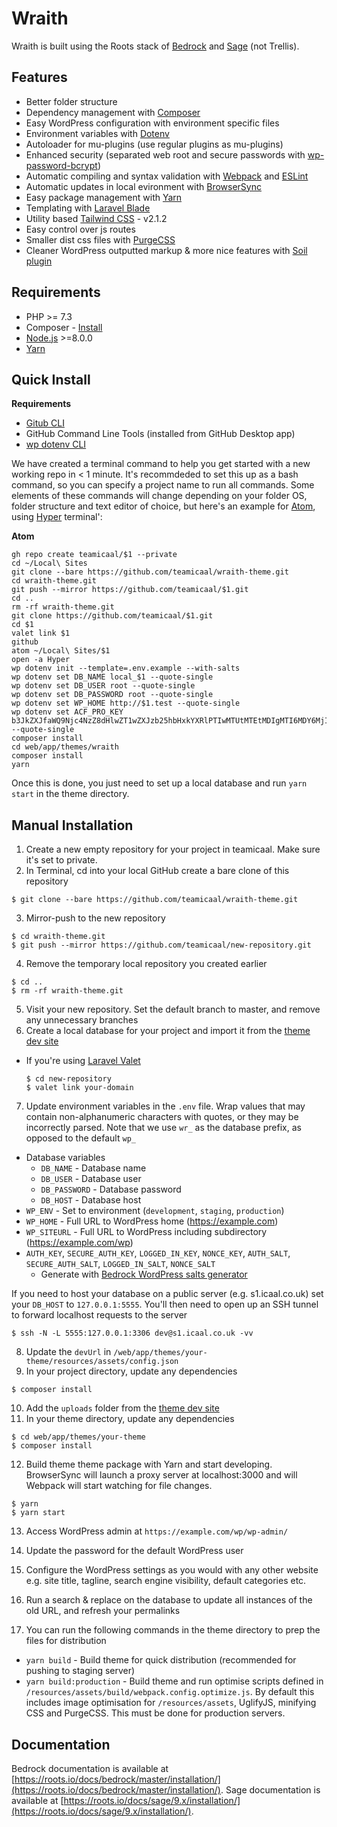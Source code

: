 # Wraith

Wraith is built using the Roots stack of [Bedrock](https://roots.io/bedrock/) and [Sage](https://roots.io/sage/) (not Trellis).

## Features

- Better folder structure
- Dependency management with [Composer](https://getcomposer.org)
- Easy WordPress configuration with environment specific files
- Environment variables with [Dotenv](https://github.com/vlucas/phpdotenv)
- Autoloader for mu-plugins (use regular plugins as mu-plugins)
- Enhanced security (separated web root and secure passwords with [wp-password-bcrypt](https://github.com/roots/wp-password-bcrypt))
- Automatic compiling and syntax validation with [Webpack](https://webpack.github.io/) and [ESLint](https://eslint.org/)
- Automatic updates in local evironment with [BrowserSync](https://browsersync.io/)
- Easy package management with [Yarn](https://yarnpkg.com/)
- Templating with [Laravel Blade](https://laravel.com/docs/8.x/blade)
- Utility based [Tailwind CSS](https://tailwindcss.com/) - v2.1.2
- Easy control over js routes
- Smaller dist css files with [PurgeCSS](https://purgecss.com/)
- Cleaner WordPress outputted markup & more nice features with [Soil plugin](https://roots.io/plugins/soil/)

## Requirements

- PHP >= 7.3
- Composer - [Install](https://getcomposer.org/doc/00-intro.md#installation-linux-unix-osx)
- [Node.js](https://nodejs.org/en/) >=8.0.0
- [Yarn](https://yarnpkg.com/)

## Quick Install

**Requirements**
- [Gitub CLI](https://github.com/cli/cli#installation)
- GitHub Command Line Tools (installed from GitHub Desktop app)
- [wp dotenv CLI](https://github.com/aaemnnosttv/wp-cli-dotenv-command)

We have created a terminal command to help you get started with a new working repo in < 1 minute. It's recommdeded to set this up as a bash command, so you can specify a project name to run all commands. Some elements of these commands will change depending on your folder OS, folder structure and text editor of choice, but here's an example for [Atom](https://atom.io), using [Hyper](https://hyper.is) terminal':

**Atom**
```
gh repo create teamicaal/$1 --private
cd ~/Local\ Sites
git clone --bare https://github.com/teamicaal/wraith-theme.git
cd wraith-theme.git
git push --mirror https://github.com/teamicaal/$1.git
cd ..
rm -rf wraith-theme.git
git clone https://github.com/teamicaal/$1.git
cd $1
valet link $1
github
atom ~/Local\ Sites/$1
open -a Hyper
wp dotenv init --template=.env.example --with-salts
wp dotenv set DB_NAME local_$1 --quote-single
wp dotenv set DB_USER root --quote-single
wp dotenv set DB_PASSWORD root --quote-single
wp dotenv set WP_HOME http://$1.test --quote-single
wp dotenv set ACF_PRO_KEY b3JkZXJfaWQ9Njc4NzZ8dHlwZT1wZXJzb25hbHxkYXRlPTIwMTUtMTEtMDIgMTI6MDY6MjI= --quote-single
composer install
cd web/app/themes/wraith
composer install
yarn
```

Once this is done, you just need to set up a local database and run `yarn start` in the theme directory.

## Manual Installation

1. Create a new empty repository for your project in teamicaal. Make sure it's set to private.
2. In Terminal, cd into your local GitHub create a bare clone of this repository
  ```
  $ git clone --bare https://github.com/teamicaal/wraith-theme.git
  ```
3. Mirror-push to the new repository
  ```
  $ cd wraith-theme.git
  $ git push --mirror https://github.com/teamicaal/new-repository.git
  ```
4. Remove the temporary local repository you created earlier
  ```
  $ cd ..
  $ rm -rf wraith-theme.git
  ```
5. Visit your new repository. Set the default branch to master, and remove any unnecessary branches
6. Create a local database for your project and import it from the [theme dev site](https://wraith.icaal.dev)
- If you're using [Laravel Valet](https://laravel.com/docs/8.x/valet)
  ```
  $ cd new-repository
  $ valet link your-domain
  ```
7. Update environment variables in the `.env` file. Wrap values that may contain non-alphanumeric characters with quotes, or they may be incorrectly parsed. Note that we use `wr_` as the database prefix, as opposed to the default `wp_`

- Database variables
  - `DB_NAME` - Database name
  - `DB_USER` - Database user
  - `DB_PASSWORD` - Database password
  - `DB_HOST` - Database host
- `WP_ENV` - Set to environment (`development`, `staging`, `production`)
- `WP_HOME` - Full URL to WordPress home (https://example.com)
- `WP_SITEURL` - Full URL to WordPress including subdirectory (https://example.com/wp)
- `AUTH_KEY`, `SECURE_AUTH_KEY`, `LOGGED_IN_KEY`, `NONCE_KEY`, `AUTH_SALT`, `SECURE_AUTH_SALT`, `LOGGED_IN_SALT`, `NONCE_SALT`
  - Generate with [Bedrock WordPress salts generator](https://roots.io/salts.html)

If you need to host your database on a public server (e.g. s1.icaal.co.uk) set your `DB_HOST` to `127.0.0.1:5555`. You'll then need to open up an SSH tunnel to forward localhost requests to the server
```
$ ssh -N -L 5555:127.0.0.1:3306 dev@s1.icaal.co.uk -vv
```

8. Update the `devUrl` in `/web/app/themes/your-theme/resources/assets/config.json`
9. In your project directory, update any dependencies
  ```
  $ composer install
  ```
10. Add the `uploads` folder from the [theme dev site](https://wraith.icaal.dev)
11. In your theme directory, update any dependencies
  ```
  $ cd web/app/themes/your-theme
  $ composer install
  ```
12. Build theme theme package with Yarn and start developing. BrowserSync will launch a proxy server at localhost:3000 and will Webpack will start watching for file changes.
  ```
  $ yarn
  $ yarn start
  ```
13. Access WordPress admin at `https://example.com/wp/wp-admin/`

14. Update the password for the default WordPress user

15. Configure the WordPress settings as you would with any other website e.g. site title, tagline, search engine visibility, default categories etc.

16. Run a search & replace on the database to update all instances of the old URL, and refresh your permalinks

17. You can run the following commands in the theme directory to prep the files for distribution
- `yarn build` - Build theme for quick distribution (recommended for pushing to staging server)
- `yarn build:production` - Build theme and run optimise scripts defined in `/resources/assets/build/webpack.config.optimize.js`. By default this includes image optimisation for `/resources/assets`, UglifyJS, minifying CSS and PurgeCSS. This must be done for production servers.

## Documentation

Bedrock documentation is available at [https://roots.io/docs/bedrock/master/installation/](https://roots.io/docs/bedrock/master/installation/).
Sage documentation is available at [https://roots.io/docs/sage/9.x/installation/](https://roots.io/docs/sage/9.x/installation/).

